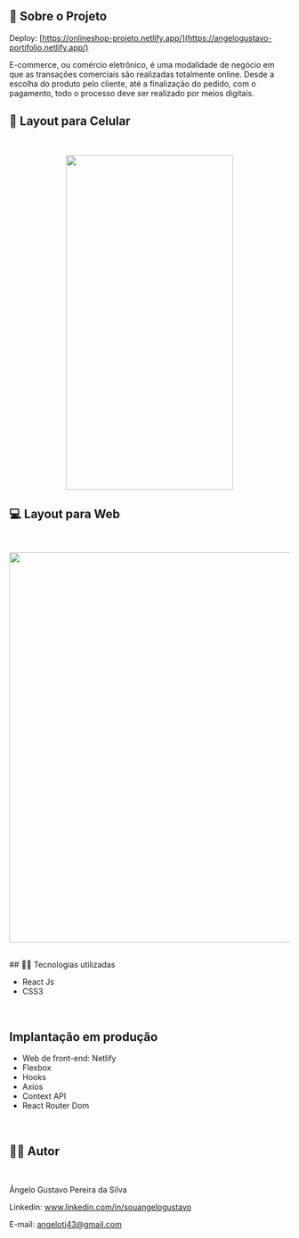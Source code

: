 ## 🔗 Sobre o Projeto

Deploy:  [https://onlineshop-projeto.netlify.app/](https://angelogustavo-portifolio.netlify.app/)

<p>
E-commerce, ou comércio eletrônico, é uma modalidade de negócio em que as transações comerciais são realizadas totalmente online. Desde a escolha do produto pelo cliente, até a finalização do pedido, com o pagamento, todo o processo deve ser realizado por meios digitais. 
</p>

## 📱 Layout para Celular
<br>
<p align='center'>
<img width='300' height='600' src='/src/gifs-demo/Video_1662465090.gif'>
</p>

## 💻 Layout para Web
<br>
<p align='center'>
<img width='700' src='/src/gifs-demo/2022-09-06 11-40-21.gif'>
</p>

<br>
## 🧑‍💻 Tecnologias utilizadas
<br>

- React Js
- CSS3
<br>

## Implantação em produção

- Web de front-end: Netlify
- Flexbox
- Hooks
- Axios
- Context API
- React Router Dom
<br>

## 🧑‍💻 Autor
<br>

Ângelo Gustavo Pereira da Silva

Linkedin: www.linkedin.com/in/souangelogustavo

E-mail: angelotj43@gmail.com
